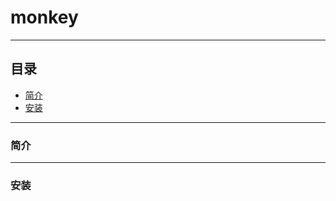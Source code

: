 # monkey
---

## 目录

* [简介](#abstract) 
* [安装](#install)

---

### <a name="abstract">简介</a>

---

### <a name="install">安装</a>